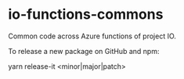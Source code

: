 # io-functions-commons

Common code across Azure functions of project IO.

To release a new package on GitHub and npm:

yarn release-it <minor|major|patch>
